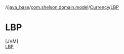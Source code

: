 //[java_base](../../../../index.md)/[com.shelson.domain.model](../../index.md)/[Currency](../index.md)/[LBP](index.md)

# LBP

[JVM]\
[LBP](index.md)
